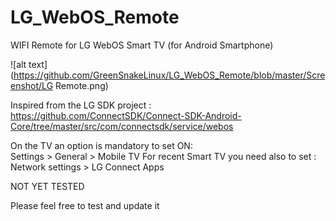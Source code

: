 # LG_WebOS_Remote
WIFI Remote for LG WebOS Smart TV (for Android Smartphone)

![alt text](https://github.com/GreenSnakeLinux/LG_WebOS_Remote/blob/master/Screenshot/LG Remote.png)

Inspired from the LG SDK project :
https://github.com/ConnectSDK/Connect-SDK-Android-Core/tree/master/src/com/connectsdk/service/webos

On the TV an option is mandatory to set ON:<br>
Settings > General > Mobile TV
For recent Smart TV you need also to set :
Network settings > LG Connect Apps

NOT YET TESTED

Please feel free to test and update it
